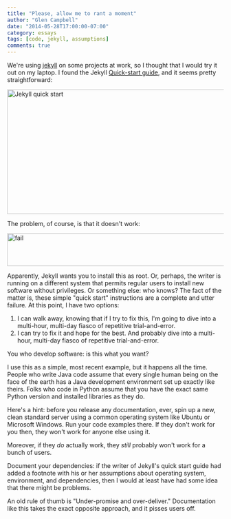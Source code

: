 ```yaml
---
title: "Please, allow me to rant a moment"
author: "Glen Campbell"
date: "2014-05-28T17:00:00-07:00"
category: essays
tags: [code, jekyll, assumptions]
comments: true
---
```


We're using [jekyll](http://jekyllrb.com) on some projects at work, so I thought that I would try it out on my laptop. I found the Jekyll [Quick-start guide](http://jekyllrb.com/docs/quickstart/), and it seems pretty straightforward:

<img  src="http://cdn.broadpool.com/Screen-Shot-2014-05-28-at-9.18.08-AM.png" alt="Jekyll quick start" width="680" height="289" class="center">

The problem, of course, is that it doesn't work:

<img src="http://cdn.broadpool.com/Screen-Shot-2014-05-28-at-9.20.55-AM.png" alt="fail" width="563" height="76" class="center">
<br style="clear:both;">
<!--more-->

Apparently, Jekyll wants you to install this as root. Or, perhaps, the writer is running on a different system that permits regular users to install new software without privileges. Or something else: who knows? The fact of the matter is, these simple "quick start" instructions are a complete and utter failure. At this point, I have two options:

1. I can walk away, knowing that if I try to fix this, I'm going to dive into a multi-hour, multi-day fiasco of repetitive trial-and-error.
2. I can try to fix it and hope for the best. And probably dive into a multi-hour, multi-day fiasco of repetitive trial-and-error.

You who develop software: is this what you want?

I use this as a simple, most recent example, but it happens all the time. People who write Java code assume that every single human being on the face of the earth has a Java development environment set up exactly like theirs. Folks who code in Python assume that you have the exact same Python version and installed libraries as they do.

Here's a hint: before you release any documentation, ever, spin up a new, clean standard server using a common operating system like Ubuntu or Microsoft Windows. Run your code examples there. If they don't work for you then, they won't work for anyone else using it.

Moreover, if they *do* actually work, they *still* probably won't work for a bunch of users.

Document your dependencies: if the writer of Jekyll's quick start guide had added a footnote with his or her assumptions about operating system, environment, and dependencies, then I would at least have had some idea that there might be problems.

An old rule of thumb is "Under-promise and over-deliver." Documentation like this takes the exact opposite approach, and it pisses users off.

